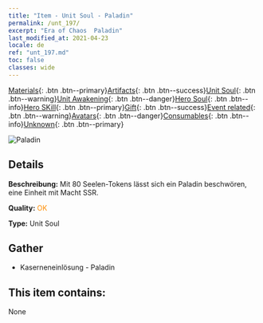```yaml
---
title: "Item - Unit Soul - Paladin"
permalink: /unt_197/
excerpt: "Era of Chaos  Paladin"
last_modified_at: 2021-04-23
locale: de
ref: "unt_197.md"
toc: false
classes: wide
---
```

 [Materials](/ItemsDE/){: .btn .btn--primary}[Artifacts](/ItemsDE/Artifacts/){: .btn .btn--success}[Unit Soul](/ItemsDE/UnitSoul/){: .btn .btn--warning}[Unit Awakening](/ItemsDE/UnitAwakening/){: .btn .btn--danger}[Hero Soul](/ItemsDE/HeroSoul/){: .btn .btn--info}[Hero SKill](/ItemsDE/HeroSkill/){: .btn .btn--primary}[Gift](/ItemsDE/Gift/){: .btn .btn--success}[Event related](/ItemsDE/Events/){: .btn .btn--warning}[Avatars](/ItemsDE/Avatars/){: .btn .btn--danger}[Consumables](/ItemsDE/Consumables/){: .btn .btn--info}[Unknown](/ItemsDE/Unknown/){: .btn .btn--primary}

 ![Paladin](/images/u/ti_shengqishi.jpg)

## Details
 **Beschreibung:** Mit 80 Seelen-Tokens lässt sich ein Paladin beschwören, eine Einheit mit Macht SSR.

 **Quality:** <span style="color: #FF8C00">OK</span>

 **Type:** Unit Soul

## Gather

*    Kaserneneinlösung - Paladin 

## This item contains:

  None

